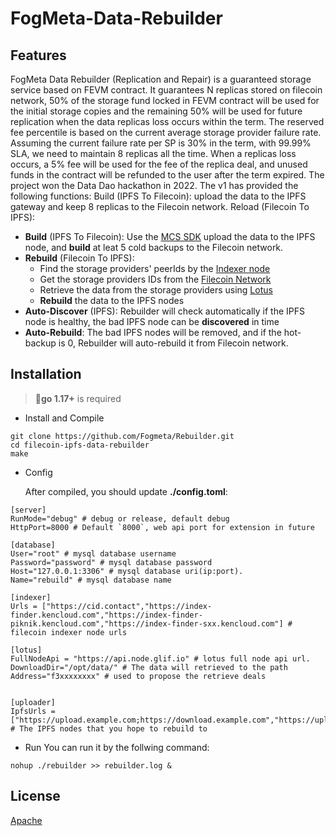 # FogMeta-Data-Rebuilder

## Features

FogMeta Data Rebuilder (Replication and Repair) is a guaranteed storage service based on FEVM contract. It guarantees N replicas stored on filecoin network, 50% of the storage fund locked in FEVM contract will be used for the initial storage copies and the remaining 50% will be used for future replication when the data replicas loss occurs within the term. The reserved fee percentile is based on the current average storage provider failure rate. Assuming the current failure rate per SP is 30% in the term, with 99.99% SLA, we need to maintain 8 replicas all the time. When a replicas loss occurs, a 5% fee will be used for the fee of the replica deal, and unused funds in the contract will be refunded to the user after the term expired. The project won the Data Dao hackathon in 2022. The v1 has provided the following functions: Build (IPFS To Filecoin): upload the data to the IPFS gateway and keep 8 replicas to the Filecoin network. Reload (Filecoin To IPFS):

 - **Build** (IPFS To Filecoin): Use the [MCS SDK](https://docs.filswan.com/multi-chain-storage/developer-quickstart/sdk) upload the data to the IPFS node, and **build** at leat 5 cold backups to the  Filecoin network.
 - **Rebuild** (Filecoin To IPFS): 
	- Find the storage providers' peerIds by the [Indexer node](https://github.com/filecoin-project/index-provider) 
	 - Get the storage providers IDs from the [Filecoin Network](https://github.com/filecoin-project/lotus/blob/master/api/v0api/full.go)
	 - Retrieve the data from the storage providers using [Lotus](https://github.com/filecoin-project/lotus)
	 - **Rebuild** the data to the IPFS nodes
 - **Auto-Discover** (IPFS): Rebuilder will check automatically if the IPFS node is healthy, the bad IPFS node can be **discovered** in time
 - **Auto-Rebuild**: The bad IPFS nodes will be removed, and if the hot-backup is 0, Rebuilder will auto-rebuild it from Filecoin network. 

## Installation

> :bell:**go 1.17+** is required

 - Install and Compile
```shell
git clone https://github.com/Fogmeta/Rebuilder.git
cd filecoin-ipfs-data-rebuilder
make
```

 - Config

	After compiled, you should update **./config.toml**:
```
[server]
RunMode="debug" # debug or release, default debug
HttpPort=8000 # Default `8000`, web api port for extension in future

[database]
User="root" # mysql database username
Password="password" # mysql database password
Host="127.0.0.1:3306" # mysql database uri(ip:port).
Name="rebuild" # mysql database name

[indexer]
Urls = ["https://cid.contact","https://index-finder.kencloud.com","https://index-finder-piknik.kencloud.com","https://index-finder-sxx.kencloud.com"] # filecoin indexer node urls

[lotus]
FullNodeApi = "https://api.node.glif.io" # lotus full node api url.
DownloadDir="/opt/data/" # The data will retrieved to the path
Address="f3xxxxxxxx" # used to propose the retrieve deals


[uploader]
IpfsUrls = ["https://upload.example.com;https://download.example.com","https://upload.example2.com;https://download.example2.com"] # The IPFS nodes that you hope to rebuild to 

```
 - Run
	You can run it by the follwing command:
```shell
nohup ./rebuilder >> rebuilder.log &
```
## License

[Apache](https://github.com/filswan/go-swan-provider/blob/main/LICENSE)

